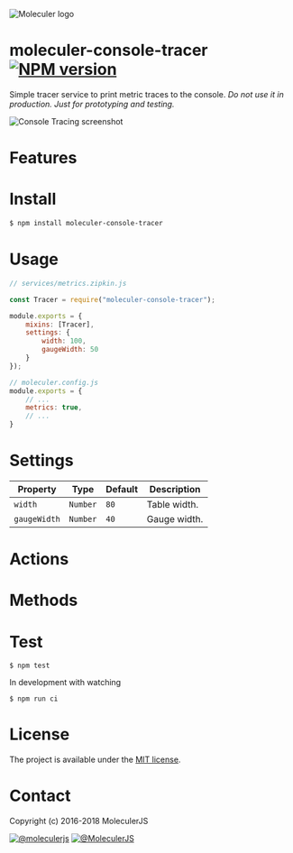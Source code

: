 ![Moleculer logo](http://moleculer.services/images/banner.png)

# moleculer-console-tracer [![NPM version](https://img.shields.io/npm/v/moleculer-console-tracer.svg)](https://www.npmjs.com/package/moleculer-console-tracer)

Simple tracer service to print metric traces to the console. 
_Do not use it in production. Just for prototyping and testing._

![Console Tracing screenshot](https://user-images.githubusercontent.com/306521/37969145-560ad38a-31d0-11e8-87f5-7a531181926b.png)

# Features

# Install

```bash
$ npm install moleculer-console-tracer
```

# Usage

```js
// services/metrics.zipkin.js

const Tracer = require("moleculer-console-tracer");

module.exports = {
    mixins: [Tracer],
    settings: {
        width: 100,
        gaugeWidth: 50
    }
});

// moleculer.config.js
module.exports = {
    // ...
    metrics: true,
    // ...
}
```

<!-- AUTO-CONTENT-START:USAGE -->
<!-- AUTO-CONTENT-END:USAGE -->

<!-- AUTO-CONTENT-TEMPLATE:USAGE
{{#hasExamples}}
{{#each examples}}
{{{this}}}
{{/each}}
{{/hasExamples}}
-->



# Settings

<!-- AUTO-CONTENT-START:SETTINGS -->
| Property | Type | Default | Description |
| -------- | ---- | ------- | ----------- |
| `width` | `Number` | `80` | Table width. |
| `gaugeWidth` | `Number` | `40` | Gauge width. |

<!-- AUTO-CONTENT-END:SETTINGS -->

<!-- AUTO-CONTENT-TEMPLATE:SETTINGS
| Property | Type | Default | Description |
| -------- | ---- | ------- | ----------- |
{{#each this}}
| `{{name}}` | {{type}} | {{defaultValue}} | {{description}} |
{{/each}}
{{^this}}
*No settings.*
{{/this}}

-->

# Actions
<!-- AUTO-CONTENT-START:ACTIONS -->
<!-- AUTO-CONTENT-END:ACTIONS -->

<!-- AUTO-CONTENT-TEMPLATE:ACTIONS
{{#each this}}
## `{{name}}` {{#each badges}}{{this}} {{/each}}
{{#since}}
_<sup>Since: {{this}}</sup>_
{{/since}}

{{description}}

### Parameters
| Property | Type | Default | Description |
| -------- | ---- | ------- | ----------- |
{{#each params}}
| `{{name}}` | {{type}} | {{defaultValue}} | {{description}} |
{{/each}}
{{^params}}
*No input parameters.*
{{/params}}

{{#returns}}
### Results
**Type:** {{type}}

{{description}}
{{/returns}}

{{#hasExamples}}
### Examples
{{#each examples}}
{{this}}
{{/each}}
{{/hasExamples}}

{{/each}}
-->

# Methods

<!-- AUTO-CONTENT-START:METHODS -->
<!-- AUTO-CONTENT-END:METHODS -->

<!-- AUTO-CONTENT-TEMPLATE:METHODS
{{#each this}}
## `{{name}}` {{#each badges}}{{this}} {{/each}}
{{#since}}
_<sup>Since: {{this}}</sup>_
{{/since}}

{{description}}

### Parameters
| Property | Type | Default | Description |
| -------- | ---- | ------- | ----------- |
{{#each params}}
| `{{name}}` | {{type}} | {{defaultValue}} | {{description}} |
{{/each}}
{{^params}}
*No input parameters.*
{{/params}}

{{#returns}}
### Results
**Type:** {{type}}

{{description}}
{{/returns}}

{{#hasExamples}}
### Examples
{{#each examples}}
{{this}}
{{/each}}
{{/hasExamples}}

{{/each}}
-->

# Test
```
$ npm test
```

In development with watching

```
$ npm run ci
```

# License
The project is available under the [MIT license](https://tldrlegal.com/license/mit-license).

# Contact
Copyright (c) 2016-2018 MoleculerJS

[![@moleculerjs](https://img.shields.io/badge/github-moleculerjs-green.svg)](https://github.com/moleculerjs) [![@MoleculerJS](https://img.shields.io/badge/twitter-MoleculerJS-blue.svg)](https://twitter.com/MoleculerJS)
